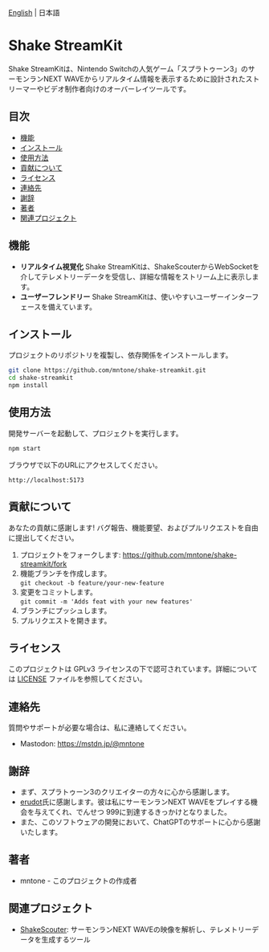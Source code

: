 [English](//github.com/mntone/shake-streamkit/blob/main/README-en.md) | 日本語

# Shake StreamKit

Shake StreamKitは、Nintendo Switchの人気ゲーム「スプラトゥーン3」のサーモンランNEXT WAVEからリアルタイム情報を表示するために設計されたストリーマーやビデオ制作者向けのオーバーレイツールです。

## 目次

* [機能](#機能)
* [インストール](#インストール)
* [使用方法](#使用方法)
* [貢献について](#貢献について)
* [ライセンス](#ライセンス)
* [連絡先](#連絡先)
* [謝辞](#謝辞)
* [著者](#著者)
* [関連プロジェクト](#関連プロジェクト)

## 機能

- **リアルタイム視覚化**  Shake StreamKitは、ShakeScouterからWebSocketを介してテレメトリーデータを受信し、詳細な情報をストリーム上に表示します。
- **ユーザーフレンドリー**  Shake StreamKitは、使いやすいユーザーインターフェースを備えています。

## インストール

プロジェクトのリポジトリを複製し、依存関係をインストールします。

```bash
git clone https://github.com/mntone/shake-streamkit.git
cd shake-streamkit
npm install
```

## 使用方法

開発サーバーを起動して、プロジェクトを実行します。

```bash
npm start
```

ブラウザで以下のURLにアクセスしてください。

```
http://localhost:5173
```

## 貢献について

あなたの貢献に感謝します! バグ報告、機能要望、およびプルリクエストを自由に提出してください。

1. プロジェクトをフォークします: https://github.com/mntone/shake-streamkit/fork
2. 機能ブランチを作成します。  
   `git checkout -b feature/your-new-feature`
3. 変更をコミットします。  
   `git commit -m 'Adds feat with your new features'`
4. ブランチにプッシュします。
5. プルリクエストを開きます。

## ライセンス

このプロジェクトは GPLv3 ライセンスの下で認可されています。詳細については [LICENSE](//github.com/mntone/shake-streamkit/blob/main/LICENSE) ファイルを参照してください。

## 連絡先

質問やサポートが必要な場合は、私に連絡してください。

- Mastodon: https://mstdn.jp/@mntone

## 謝辞

- まず、スプラトゥーン3のクリエイターの方々に心から感謝します。
- [erudot](https://x.com/erudot)氏に感謝します。彼は私にサーモンランNEXT WAVEをプレイする機会を与えてくれ、でんせつ 999に到達するきっかけとなりました。
- また、このソフトウェアの開発において、ChatGPTのサポートに心から感謝いたします。

## 著者

- mntone - このプロジェクトの作成者

## 関連プロジェクト

- [ShakeScouter](//github.com/mntone/ShakeScouter): サーモンランNEXT WAVEの映像を解析し、テレメトリーデータを生成するツール
